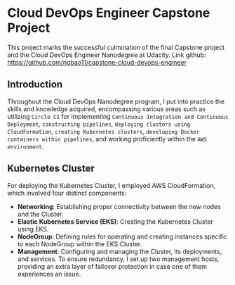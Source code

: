 # Cloud DevOps Engineer Capstone Project

This project marks the successful culmination of the final Capstone project and the Cloud DevOps Engineer Nanodegree at Udacity.
Link github: https://github.com/nqbao11/capstone-cloud-devops-engineer

## Introduction

Throughout the Cloud DevOps Nanodegree program, I put into practice the skills and knowledge acquired, encompassing various areas such as utilizing `Circle CI` for implementing `Continuous Integration and Continuous Deployment`, `constructing pipelines`, `deploying clusters using CloudFormation`, `creating Kubernetes clusters`, `developing Docker containers within pipelines`, and working proficiently within the `AWS environment`.

## Kubernetes Cluster

For deploying the Kubernetes Cluster, I employed AWS CloudFormation, which involved four distinct components:

- **Networking**: Establishing proper connectivity between the new nodes and the Cluster.
- **Elastic Kubernetes Service (EKS)**: Creating the Kubernetes Cluster using EKS.
- **NodeGroup**: Defining rules for operating and creating instances specific to each NodeGroup within the EKS Cluster.
- **Management**: Configuring and managing the Cluster, its deployments, and services. To ensure redundancy, I set up two management hosts, providing an extra layer of failover protection in case one of them experiences an issue.

